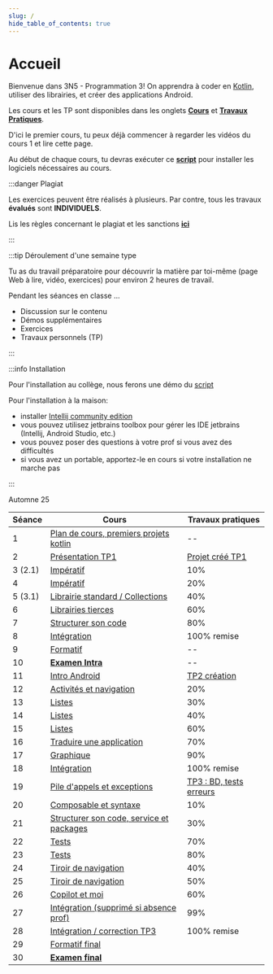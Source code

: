 ```yaml
---
slug: /
hide_table_of_contents: true
---
```


# Accueil

<Row>

<Column>

Bienvenue dans 3N5 - Programmation 3! On apprendra à coder en [Kotlin](https://kotlinlang.org), utiliser des librairies, et créer des applications Android.

Les cours et les TP sont disponibles dans les onglets **[Cours](cours/1.1-accueil)** et **[Travaux Pratiques](tp/tp1)**.

D'ici le premier cours, tu peux déjà commencer à regarder les vidéos du cours 1 et lire cette page.

Au début de chaque cours, tu devras exécuter ce **[script](https://github.com/departement-info-cem/scripts-mobile/tree/main)** pour installer les logiciels nécessaires au cours.

:::danger Plagiat

Les exercices peuvent être réalisés à plusieurs. Par contre, tous les travaux **évalués** sont **INDIVIDUELS**.

Lis les règles concernant le plagiat et les sanctions **[ici](https://info.cegepmontpetit.ca/plagiat)**

:::

:::tip Déroulement d'une semaine type

Tu as du travail préparatoire pour découvrir la matière par toi-même (page Web à lire, vidéo, exercices) pour environ 2 heures de travail.

Pendant les séances en classe ...

- Discussion sur le contenu
- Démos supplémentaires
- Exercices
- Travaux personnels (TP)

:::

:::info Installation

Pour l'installation au collège, nous ferons une démo du [script](https://github.com/departement-info-cem/scripts-mobile/releases/download/Script/ScriptSharp.exe)

Pour l'installation à la maison:

- installer [Intellij community edition](https://www.jetbrains.com/idea/download/other.html)
- vous pouvez utilisez jetbrains toolbox pour gérer les IDE jetbrains (Intellij, Android Studio, etc.)
- vous pouvez poser des questions à votre prof si vous avez des difficultés
- si vous avez un portable, apportez-le en cours si votre installation ne marche pas

:::

</Column>

<Column>

Automne 25

| Séance | Cours                                                                    | Travaux pratiques |
|---------|--------------------------------------------------------------------------|-------------------|
| 1 | [Plan de cours, premiers projets kotlin](cours/1.1-accueil)              | -- |
| 2 | [Présentation TP1](cours/1.1-accueil)                                    | [Projet créé TP1](tp/tp1) |
| 3 (2.1) | [Impératif](cours/2.1-imperatif)                                         | 10% |
| 4 | [Impératif](cours/2.1-imperatif)                                         | 20% |
| 5 (3.1) | [Librairie standard / Collections](cours/3.1-std-lib)                    | 40% |
| 6 | [Librairies tierces](cours/3.2-librairies-tierces)                       | 60% |
| 7 | [Structurer son code](cours/4.1-structure)                               | 80% |
| 8 | [Intégration](cours/4.2-integration-1)                                   | 100% remise |
| 9 | [Formatif](cours/5.1-formatif-intra)                                     | -- |
| 10 | [**Examen Intra**](cours/5.2-examen-intra)                               | -- |
| 11 | [Intro Android](cours/6.1-intro-android)                                 | [TP2 création](tp/tp2) |
| 12 | [Activités et navigation](cours/6.2-activites)                           | 20% |
| 13 | [Listes](cours/7.1-listes)                                               | 30% |
| 14 | [Listes](cours/7.1-listes)                                               | 40% |
| 15 | [Listes](cours/7.1-listes)                                               | 60% |
| 16 | [Traduire une application](cours/13.2-multilingue)                       | 70% |
| 17 | [Graphique](cours/9.1-graphique)                                         | 90% |
| 18 | [Intégration](cours/9.2-integration-2)                                   | 100% remise |
| 19 | [Pile d'appels et exceptions](cours/10.1-pile-appels-exceptions)         | [TP3 : BD, tests erreurs](tp/tp3) |
| 20 | [Composable et syntaxe](cours/7.1-listes)                                | 10% |
| 21 | [Structurer son code, service et packages](cours/10.2-structure-android) | 30% |
| 22 | [Tests](cours/12.2-tests)                                                | 70% |
| 23 | [Tests](cours/12.2-tests)                                                | 80% |
| 24 | [Tiroir de navigation](cours/11.1-tiroir)                                | 40% |
| 25 | [Tiroir de navigation](cours/11.1-tiroir)                                | 50% |
| 26 | [Copilot et moi](cours/11.1-tiroir)                                      | 60% |
| 27 | [Intégration (supprimé si absence prof)](cours/14.1-integration-3)       | 99% |
| 28 | [Intégration / correction TP3](cours/14.1-integration-3)                 | 100% remise |
| 29 | [Formatif final](cours/15.1-formatif-final)                              | |
| 30 | [**Examen final**](cours/15.2-examen-final)                              | |

</Column>
</Row>
